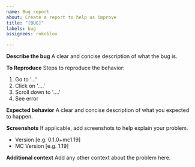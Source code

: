 ```yaml
---
name: Bug report
about: Create a report to help us improve
title: "[BUG]"
labels: bug
assignees: rokoblox

---
```


**Describe the bug**
A clear and concise description of what the bug is.

**To Reproduce**
Steps to reproduce the behavior:
1. Go to '...'
2. Click on '....'
3. Scroll down to '....'
4. See error

**Expected behavior**
A clear and concise description of what you expected to happen.

**Screenshots**
If applicable, add screenshots to help explain your problem.

 - Version [e.g. 0.1.0+mc1.19]
- MC Version [e.g. 1.19]

**Additional context**
Add any other context about the problem here.
